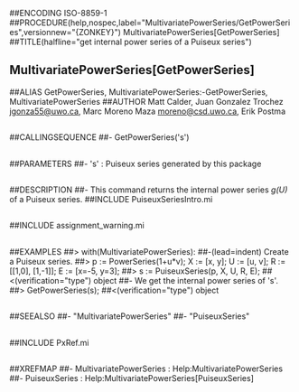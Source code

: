 ##ENCODING ISO-8859-1
##PROCEDURE(help,nospec,label="MultivariatePowerSeries/GetPowerSeries",versionnew="{ZONKEY}") MultivariatePowerSeries[GetPowerSeries]
##TITLE(halfline="get internal power series of a Puiseux series")
##    MultivariatePowerSeries[GetPowerSeries]
##ALIAS GetPowerSeries, MultivariatePowerSeries:-GetPowerSeries, MultivariatePowerSeries
##AUTHOR Matt Calder, Juan Gonzalez Trochez jgonza55@uwo.ca, Marc Moreno Maza moreno@csd.uwo.ca, Erik Postma
##
##CALLINGSEQUENCE
##- GetPowerSeries('s')
##
##PARAMETERS
##- 's' : Puiseux series generated by this package
##
##DESCRIPTION
##- This command returns the internal power series _g(U)_ of a Puiseux series.
##INCLUDE PuiseuxSeriesIntro.mi
##
##INCLUDE assignment_warning.mi
##
##EXAMPLES
##> with(MultivariatePowerSeries):
##-(lead=indent) Create a Puiseux series. 
##> p := PowerSeries(1+u*v); X := [x, y]; U := [u, v]; R := [[1,0], [1,-1]]; E := [x=-5, y=3];
##> s := PuiseuxSeries(p, X, U, R, E);
##<(verification="type") object
##- We get the internal power series of 's'.
##> GetPowerSeries(s);
##<(verification="type") object
##
##SEEALSO
##- "MultivariatePowerSeries"
##- "PuiseuxSeries"
## 
##INCLUDE PxRef.mi
##
##XREFMAP
##- MultivariatePowerSeries : Help:MultivariatePowerSeries
##- PuiseuxSeries : Help:MultivariatePowerSeries[PuiseuxSeries]
